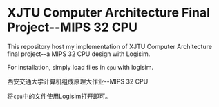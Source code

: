 # XJTU Computer Architecture Final Project--MIPS 32 CPU

This repository host my implementation of XJTU Computer Architecture final project--a MIPS 32 CPU design with Logisim.

For installation, simply load files in `cpu` with logisim.

西安交通大学计算机组成原理大作业--MIPS 32 CPU

将`cpu`中的文件使用Logisim打开即可。
